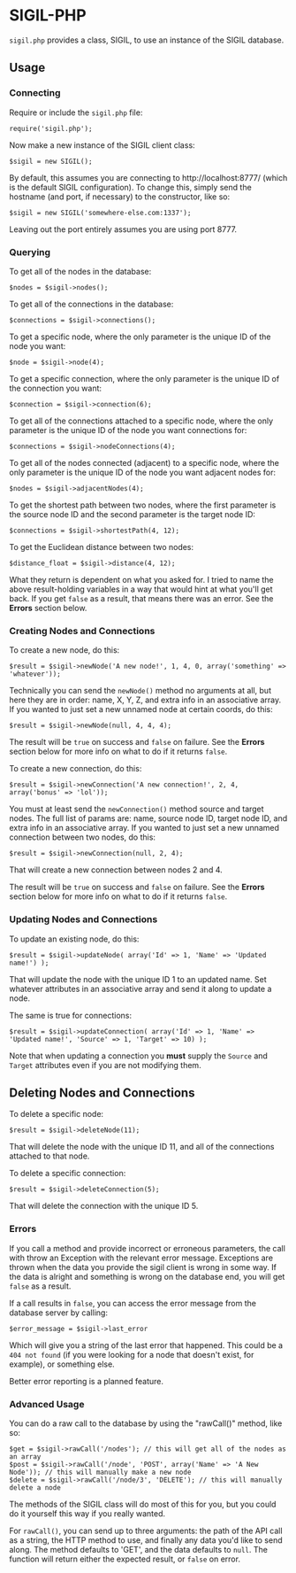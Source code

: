 # SIGIL-PHP

`sigil.php` provides a class, SIGIL, to use an instance of the SIGIL database.

## Usage

### Connecting

Require or include the `sigil.php` file:

    require('sigil.php');

Now make a new instance of the SIGIL client class:

    $sigil = new SIGIL();

By default, this assumes you are connecting to http://localhost:8777/ (which is the default SIGIL configuration). To change this, simply send the hostname (and port, if necessary) to the constructor, like so:

    $sigil = new SIGIL('somewhere-else.com:1337');

Leaving out the port entirely assumes you are using port 8777.

### Querying

To get all of the nodes in the database:

    $nodes = $sigil->nodes();

To get all of the connections in the database:

    $connections = $sigil->connections();

To get a specific node, where the only parameter is the unique ID of the node you want:

    $node = $sigil->node(4);

To get a specific connection, where the only parameter is the unique ID of the connection you want:

    $connection = $sigil->connection(6);

To get all of the connections attached to a specific node, where the only parameter is the unique ID of the node you want connections for:

    $connections = $sigil->nodeConnections(4);

To get all of the nodes connected (adjacent) to a specific node, where the only parameter is the unique ID of the node you want adjacent nodes for:

    $nodes = $sigil->adjacentNodes(4);

To get the shortest path between two nodes, where the first parameter is the source node ID and the second parameter is the target node ID:

    $connections = $sigil->shortestPath(4, 12);

To get the Euclidean distance between two nodes:

    $distance_float = $sigil->distance(4, 12);

What they return is dependent on what you asked for. I tried to name the above result-holding variables in a way that would hint at what you'll get back. If you get `false` as a result, that means there was an error. See the **Errors** section below.

### Creating Nodes and Connections

To create a new node, do this:

    $result = $sigil->newNode('A new node!', 1, 4, 0, array('something' => 'whatever'));

Technically you can send the `newNode()` method no arguments at all, but here they are in order: name, X, Y, Z, and extra info in an associative array. If you wanted to just set a new unnamed node at certain coords, do this:

    $result = $sigil->newNode(null, 4, 4, 4);

The result will be `true` on success and `false` on failure. See the **Errors** section below for more info on what to do if it returns `false`.

To create a new connection, do this:

    $result = $sigil->newConnection('A new connection!', 2, 4, array('bonus' => 'lol'));

You must at least send the `newConnection()` method source and target nodes. The full list of params are: name, source node ID, target node ID, and extra info in an associative array. If you wanted to just set a new unnamed connection between two nodes, do this:

    $result = $sigil->newConnection(null, 2, 4);

That will create a new connection between nodes 2 and 4.

The result will be `true` on success and `false` on failure. See the **Errors** section below for more info on what to do if it returns `false`.

### Updating Nodes and Connections

To update an existing node, do this:

    $result = $sigil->updateNode( array('Id' => 1, 'Name' => 'Updated name!') );

That will update the node with the unique ID 1 to an updated name. Set whatever attributes in an associative array and send it along to update a node.

The same is true for connections:

    $result = $sigil->updateConnection( array('Id' => 1, 'Name' => 'Updated name!', 'Source' => 1, 'Target' => 10) );

Note that when updating a connection you **must** supply the `Source` and `Target` attributes even if you are not modifying them.

## Deleting Nodes and Connections

To delete a specific node:

    $result = $sigil->deleteNode(11);

That will delete the node with the unique ID 11, and all of the connections attached to that node.

To delete a specific connection:

    $result = $sigil->deleteConnection(5);

That will delete the connection with the unique ID 5.

### Errors

If you call a method and provide incorrect or erroneous parameters, the call with throw an Exception with the relevant error message. Exceptions are thrown when the data you provide the sigil client is wrong in some way. If the data is alright and something is wrong on the database end, you will get `false` as a result.

If a call results in `false`, you can access the error message from the database server by calling:

    $error_message = $sigil->last_error

Which will give you a string of the last error that happened. This could be a `404 not found` (if you were looking for a node that doesn't exist, for example), or something else.

Better error reporting is a planned feature.

### Advanced Usage

You can do a raw call to the database by using the "rawCall()" method, like so:

    $get = $sigil->rawCall('/nodes'); // this will get all of the nodes as an array
    $post = $sigil->rawCall('/node', 'POST', array('Name' => 'A New Node')); // this will manually make a new node
    $delete = $sigil->rawCall('/node/3', 'DELETE'); // this will manually delete a node

The methods of the SIGIL class will do most of this for you, but you could do it yourself this way if you really wanted.

For `rawCall()`, you can send up to three arguments: the path of the API call as a string, the HTTP method to use, and finally any data you'd like to send along. The method defaults to 'GET', and the data defaults to `null`. The function will return either the expected result, or `false` on error.
